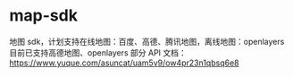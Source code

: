 # map-sdk

地图 sdk，计划支持在线地图：百度、高德、腾讯地图，离线地图：openlayers
目前已支持高德地图、openlayers 部分 API
文档：https://www.yuque.com/asuncat/uam5v9/ow4pr23n1qbsq6e8
